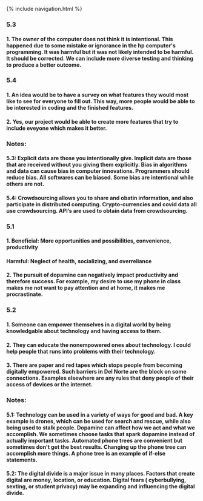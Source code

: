 {% include navigation.html %}

### 5.3
#### 1. The owner of the computer does not think it is intentional. This happened due to some mistake or ignorance in the hp computer's programming. It was harmful but it was not likely intended to be harmful. It should be corrected. We can include more diverse testing and thinking to produce a better outcome.


### 5.4
#### 1. An idea would be to have a survey on what features they would most like to see for everyone to fill out. This way, more people would be able to be interested in coding and the finished features.

#### 2. Yes, our project would be able to create more features that try to include eveyone which makes it better.


### Notes:
#### 5.3: Explicit data are those you intentionally give. Implicit data are those that are received without you giving them explicitly. Bias in algorithms and data can cause bias in computer innovations. Programmers should reduce bias. All softwares can be biased. Some bias are intentional while others are not. 

#### 5.4: Crowdsourcing allows you to share and obatin information, and also participate in distributed computing. Crypto-currencies and covid data all use crowdsourcing. API’s are used to obtain data from crowdsourcing.


### 5.1
#### 1. Beneficial: More opportunities and possibilities, convenience, productivity
#### Harmful: Neglect of health, socializing, and overreliance

#### 2. The pursuit of dopamine can negatively impact productivity and therefore success. For example, my desire to use my phone in class makes me not want to pay attention and at home, it makes me procrastinate.


### 5.2
#### 1. Someone can empower themselves in a digital world by being knowledgable about technology and having access to them.

#### 2. They can educate the nonempowered ones about technology. I could help people that runs into problems with their technology.

#### 3. There are paper and red tapes which stops people from becoming digitally empowered. Such barriers in Del Norte are the block on some connections. Examples elsewhere are any rules that deny people of their access of devices or the internet.


### Notes:
#### 5.1: Technology can be used in a variety of ways for good and bad. A key example is drones, which can be used for search and rescue, while also being used to stalk people. Dopamine can affect how we act and what we accomplish. We sometimes choose tasks that spark dopamine instead of actually important tasks. Automated phone trees are convenient but sometimes don't get the best results. Changing up the phone tree can accomplish more things. A phone tree is an example of if-else statements.

#### 5.2: The digital divide is a major issue in many places. Factors that create digital are money, location, or education. Digital fears ( cyberbullying, sexting, or student privacy) may be expanding and influencing the digital divide.
